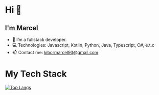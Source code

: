 # Hi :wave:
## I'm Marcel
- :telescope: I’m a fullstack developer.
- :computer: Technologies: Javascript, Kotlin, Python, Java, Typescript, C#, e.t.c
- :mailbox: Contact me: kibormarcel90@gmail.com
# My Tech Stack
[![Top Langs](https://github-readme-stats.vercel.app/api/top-langs/?username=Marcelkibor)](https://github.com/Marcelkibor/github-readme-stats)
<!--
**Marcelkibor/Marcelkibor** is a :sparkles: _special_ :sparkles: repository because its `README.md` (this file) appears on your GitHub profile.
Here are some ideas to get you started:
- :telescope: I’m currently working on ...
- :seedling: I’m currently learning ...
- :dancers: I’m looking to collaborate on ...
- :thinking_face: I’m looking for help with ...
- :speech_balloon: Ask me about ...
- :mailbox: How to reach me: ...
- :smile: Pronouns: ...
- :zap: Fun fact: ...
-->
